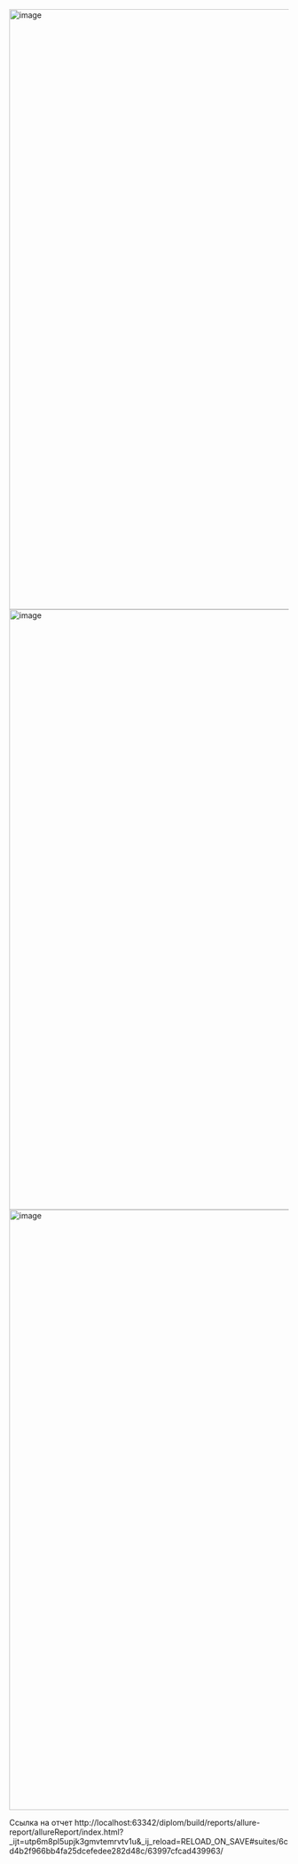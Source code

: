 <img width="1920" height="1080" alt="image" src="https://github.com/user-attachments/assets/3a23e191-c0ac-4524-88e6-b192ea1fe6f4" />
<img width="1920" height="1080" alt="image" src="https://github.com/user-attachments/assets/7e7bc780-7d40-40ba-85fb-5aaebe70f552" />
<img width="1920" height="1080" alt="image" src="https://github.com/user-attachments/assets/047a80d1-d8a6-4881-a9f4-cf0bb09d05e2" />

Ссылка на отчет http://localhost:63342/diplom/build/reports/allure-report/allureReport/index.html?_ijt=utp6m8pl5upjk3gmvtemrvtv1u&_ij_reload=RELOAD_ON_SAVE#suites/6cd4b2f966bb4fa25dcefedee282d48c/63997cfcad439963/


